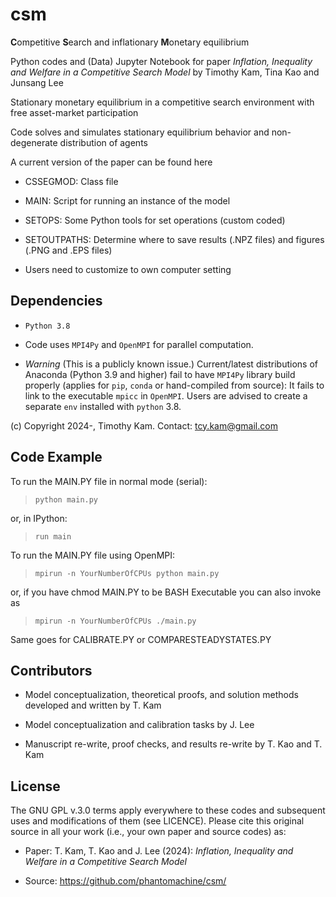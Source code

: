 # csm

**C**ompetitive **S**earch and inflationary **M**onetary equilibrium

Python codes and (Data) Jupyter Notebook for paper *Inflation, Inequality and Welfare in a Competitive Search Model* by Timothy Kam, Tina Kao and Junsang Lee

Stationary monetary equilibrium in a competitive search environment with free asset-market participation 

Code solves and simulates stationary equilibrium behavior and non-degenerate distribution of agents

A current version of the paper can be found here

* CSSEGMOD: Class file

* MAIN: Script for running an instance of the model

* SETOPS: Some Python tools for set operations (custom coded)

* SETOUTPATHS: Determine where to save results (.NPZ files) and figures (.PNG and .EPS files)
 * Users need to customize to own computer setting

## Dependencies
 
* ``Python 3.8``

* Code uses ``MPI4Py`` and ``OpenMPI`` for parallel computation.

* *Warning* (This is a publicly known issue.) Current/latest distributions of Anaconda (Python 3.9 and higher) fail to have ``MPI4Py`` library build properly (applies for ``pip``, ``conda`` or hand-compiled from source): It fails to link to the executable ``mpicc`` in ``OpenMPI``. Users are advised to create a separate ``env`` installed with ``python`` 3.8.

(c) Copyright 2024-, Timothy Kam. Contact: tcy.kam@gmail.com

## Code Example

To run the MAIN.PY file in normal mode (serial):

> ``python main.py``

or, in IPython:

> ``run main``

To run the MAIN.PY file using OpenMPI:

> ``mpirun -n YourNumberOfCPUs python main.py``

or, if you have chmod MAIN.PY to be BASH Executable you can also invoke as

> ``mpirun -n YourNumberOfCPUs ./main.py``

Same goes for CALIBRATE.PY or COMPARESTEADYSTATES.PY

## Contributors

* Model conceptualization, theoretical proofs, and solution methods developed and written by T. Kam

* Model conceptualization and calibration tasks by J. Lee

* Manuscript re-write, proof checks, and results re-write by T. Kao and T. Kam

## License

The GNU GPL v.3.0 terms apply everywhere to these codes and subsequent uses and modifications of them (see LICENCE). Please cite this original source in all your work (i.e., your own paper and source codes) as:

* Paper: T. Kam, T. Kao and J. Lee (2024): *Inflation, Inequality and Welfare in a Competitive Search Model*

* Source: https://github.com/phantomachine/csm/

